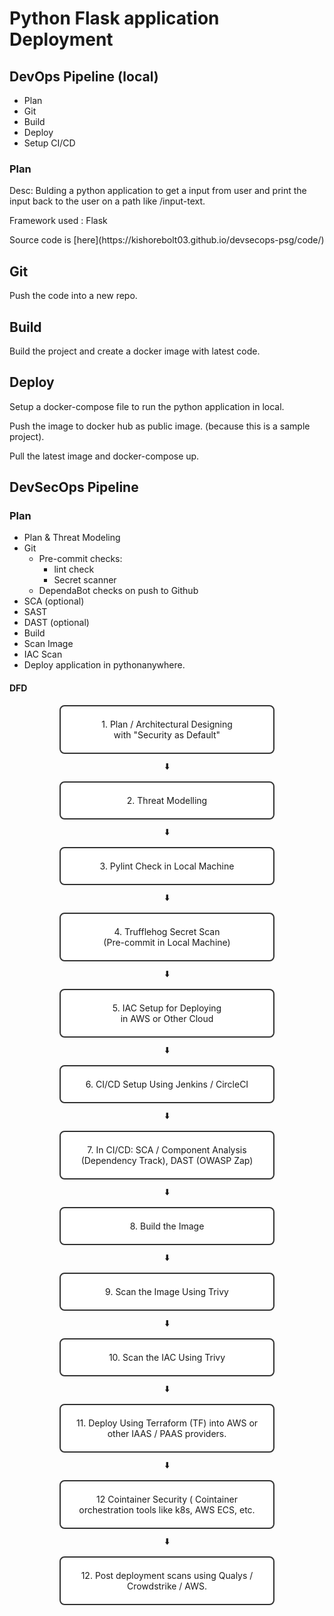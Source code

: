 # Python Flask application Deployment 

## DevOps Pipeline (local)

- Plan
- Git
- Build
- Deploy
- Setup CI/CD

### Plan

<p>Desc: Bulding a python application to get a input from user and print the input back to the user on a path like /input-text.</p>
<p>Framework used : Flask</p>
Source code is [here](https://kishorebolt03.github.io/devsecops-psg/code/)
  
## Git

Push the code into a new repo.

## Build

Build the project and create a docker image with latest code.

## Deploy

Setup a docker-compose file to run the python application in local.

Push the image to docker hub as public image. (because this is a sample project).

Pull the latest image and docker-compose up. 


## DevSecOps Pipeline

### Plan

- Plan & Threat Modeling
- Git
  - Pre-commit checks:
    - lint check
    - Secret scanner
  - DependaBot checks on push to Github
- SCA (optional)
- SAST
- DAST (optional)
- Build
- Scan Image
- IAC Scan
- Deploy application in pythonanywhere.

#### DFD

<div style="border: 2px solid #333; border-radius: 8px; padding: 20px; width: 300px; text-align: center; margin: 10px auto; background-color: #fff;">
    1. Plan / Architectural Designing<br>with "Security as Default"
</div>

<center>⬇️</center>

<div style="border: 2px solid #333; border-radius: 8px; padding: 20px; width: 300px; text-align: center; margin: 10px auto; background-color: #fff;">
    2. Threat Modelling
</div>

<center>⬇️</center>

<div style="border: 2px solid #333; border-radius: 8px; padding: 20px; width: 300px; text-align: center; margin: 10px auto; background-color: #fff;">
    3. Pylint Check in Local Machine
</div>

<center>⬇️</center>

<div style="border: 2px solid #333; border-radius: 8px; padding: 20px; width: 300px; text-align: center; margin: 10px auto; background-color: #fff;">
    4. Trufflehog Secret Scan<br>(Pre-commit in Local Machine)
</div>

<center>⬇️</center>

<div style="border: 2px solid #333; border-radius: 8px; padding: 20px; width: 300px; text-align: center; margin: 10px auto; background-color: #fff;">
    5. IAC Setup for Deploying<br>in AWS or Other Cloud
</div>

<center>⬇️</center>

<div style="border: 2px solid #333; border-radius: 8px; padding: 20px; width: 300px; text-align: center; margin: 10px auto; background-color: #fff;">
    6. CI/CD Setup Using Jenkins / CircleCI
</div>

<center>⬇️</center>

<div style="border: 2px solid #333; border-radius: 8px; padding: 20px; width: 300px; text-align: center; margin: 10px auto; background-color: #fff;">
    7. In CI/CD: SCA / Component Analysis<br>(Dependency Track), DAST (OWASP Zap)
</div>

<center>⬇️</center>

<div style="border: 2px solid #333; border-radius: 8px; padding: 20px; width: 300px; text-align: center; margin: 10px auto; background-color: #fff;">
    8. Build the Image
</div>

<center>⬇️</center>

<div style="border: 2px solid #333; border-radius: 8px; padding: 20px; width: 300px; text-align: center; margin: 10px auto; background-color: #fff;">
    9. Scan the Image Using Trivy
</div>

<center>⬇️</center>

<div style="border: 2px solid #333; border-radius: 8px; padding: 20px; width: 300px; text-align: center; margin: 10px auto; background-color: #fff;">
    10. Scan the IAC Using Trivy
</div>

<center>⬇️</center>

<div style="border: 2px solid #333; border-radius: 8px; padding: 20px; width: 300px; text-align: center; margin: 10px auto; background-color: #fff;">
    11. Deploy Using Terraform (TF) into AWS or other IAAS / PAAS providers.
</div>

<center>⬇️</center>

<div style="border: 2px solid #333; border-radius: 8px; padding: 20px; width: 300px; text-align: center; margin: 10px auto; background-color: #fff;">
    12 Cointainer Security ( Cointainer orchestration tools like k8s, AWS ECS, etc.
</div>

<center>⬇️</center>

<div style="border: 2px solid #333; border-radius: 8px; padding: 20px; width: 300px; text-align: center; margin: 10px auto; background-color: #fff;">
    12. Post deployment scans using Qualys / Crowdstrike / AWS.
</div>
